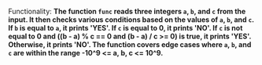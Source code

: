 Functionality: **The function `func` reads three integers `a`, `b`, and `c` from the input. It then checks various conditions based on the values of `a`, `b`, and `c`. If `b` is equal to `a`, it prints 'YES'. If `c` is equal to 0, it prints 'NO'. If `c` is not equal to 0 and ((b - a) % c == 0 and (b - a) / c >= 0) is true, it prints 'YES'. Otherwise, it prints 'NO'. The function covers edge cases where `a`, `b`, and `c` are within the range -10^9 <= a, b, c <= 10^9.**